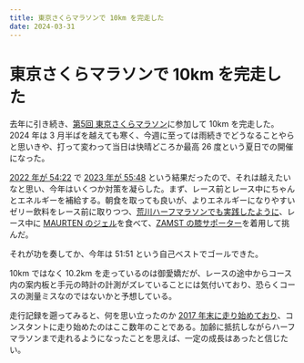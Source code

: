 ```yaml
---
title: 東京さくらマラソンで 10km を完走した
date: 2024-03-31
---
```


# 東京さくらマラソンで 10km を完走した

去年に引き続き、[第5回 東京さくらマラソン](https://www.sportsentry.ne.jp/event/t/93968)に参加して 10km を完走した。2024 年は 3 月半ばを越えても寒く、今週に至っては雨続きでどうなることやらと思いきや、打って変わって当日は快晴どころか最高 26 度という夏日での開催になった。

[2022 年が 54:22](/posts/2022/tokyo-sakura-marathon.html) で [2023 年が 55:48](/posts/2023/tokyo-sakura-marathon.html) という結果だったので、それは越えたいなと思い、今年はいくつか対策を凝らした。まず、レース前とレース中にちゃんとエネルギーを補給する。朝食を取っても良いが、よりエネルギーになりやすいゼリー飲料をレース前に取りつつ、[荒川ハーフマラソンでも実践したように](/posts/2024/arakawa-half-marathon.html)、レース中に [MAURTEN のジェル](https://www.amazon.co.jp/dp/B07RMGPRJJ?tag=1000ch-22)を食べて、[ZAMST の膝サポーター](https://www.amazon.co.jp/dp/B00NAS8XMQ?tag=1000ch-22)を着用して挑んだ。

それが功を奏してか、今年は 51:51 という自己ベストでゴールできた。

<div class="strava-embed-placeholder" data-embed-type="activity" data-embed-id="11073273616"></div>

10km ではなく 10.2km を走っているのは御愛嬌だが、レースの途中からコース内の案内板と手元の時計の計測がズレていることには気付いており、恐らくコースの測量ミスなのではないかと予想している。

走行記録を遡ってみると、何を思い立ったのか [2017 年末に走り始めており](https://www.strava.com/activities/4962407750)、コンスタントに走り始めたのはここ数年のことである。加齢に抵抗しながらハーフマラソンまで走れるようになったことを思えば、一定の成長はあったと信じたい。
